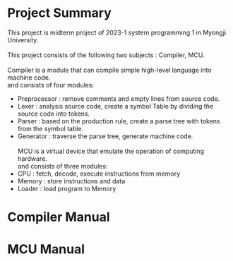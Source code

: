 # Project Summary

This project is midterm project of 2023-1 system programming 1 in Myongji University.
<br><br>
This project consists of the following two subjects : Compiler, MCU.
<br><br>
Compiler is a module that can compile simple high-level language into machine code.<br>
and consists of four modules:<br>

* Preprocessor : remove comments and empty lines from source code.
* Lexer : analysis source code, create a symbol Table by dividing the source code into tokens.
* Parser : based on the production rule, create a parse tree with tokens from the symbol table.
* Generator : traverse the parse tree, generate machine code.
  <br><br>
  MCU is a virtual device that emulate the operation of computing hardware.<br>
  and consists of three modules:<br>
* CPU : fetch, decode, execute instructions from memory
* Memory : store instructions and data
* Loader : load program to Memory


# Compiler Manual

# MCU Manual


